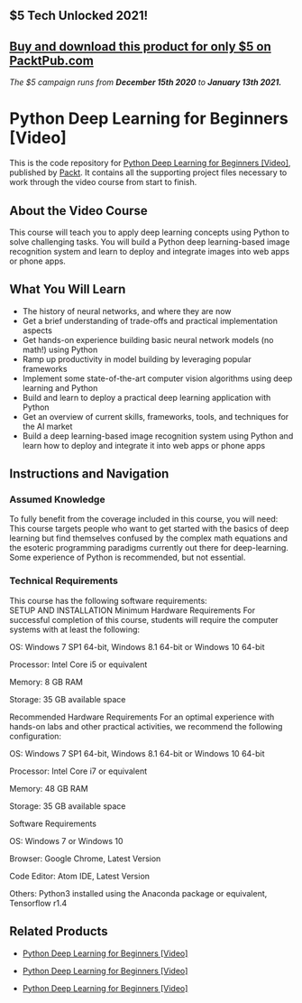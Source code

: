 ## $5 Tech Unlocked 2021!
[Buy and download this product for only $5 on PacktPub.com](https://www.packtpub.com/)
-----
*The $5 campaign         runs from __December 15th 2020__ to __January 13th 2021.__*

# Python Deep Learning for Beginners [Video]
This is the code repository for [Python Deep Learning for Beginners [Video]](https://www.packtpub.com/big-data-and-business-intelligence/python-deep-learning-beginners-video?utm_source=github&utm_medium=repository&utm_campaign=9781788629942), published by [Packt](https://www.packtpub.com/?utm_source=github). It contains all the supporting project files necessary to work through the video course from start to finish.
## About the Video Course
This course will teach you to apply deep learning concepts using Python to solve challenging tasks. You will build a Python deep learning-based image recognition system and learn to deploy and integrate images into web apps or phone apps.

<H2>What You Will Learn</H2>
<DIV class=book-info-will-learn-text>
<UL>
<LI><SPAN style="BACKGROUND-COLOR: transparent">The history of neural networks, and where they are now</SPAN> 
<LI>Get a brief understanding of trade-offs and practical implementation aspects 
<LI>Get hands-on experience building basic neural network models (no math!) using Python 
<LI>Ramp up productivity in model building by leveraging popular frameworks 
<LI>Implement some state-of-the-art computer vision algorithms using deep learning and Python 
<LI>Build and learn to deploy a practical deep learning application with Python 
<LI>Get an overview of current skills, frameworks, tools, and techniques for the AI market 
<LI>Build a deep learning-based image recognition system using Python and learn how to deploy and integrate it into web apps or phone apps </LI></UL></DIV>

## Instructions and Navigation
### Assumed Knowledge
To fully benefit from the coverage included in this course, you will need:<br/>
This course targets people who want to get started with the basics of deep learning but find themselves confused by the complex math equations and the esoteric programming paradigms currently out there for deep-learning. 
Some experience of Python is recommended, but not essential.
### Technical Requirements
This course has the following software requirements:<br/>
SETUP AND INSTALLATION
Minimum Hardware Requirements
For successful completion of this course, students will require the computer systems with at least the following:


OS: Windows 7 SP1 64-bit, Windows 8.1 64-bit or Windows 10 64-bit



Processor: Intel Core i5 or equivalent



Memory: 8 GB RAM



Storage: 35 GB available space




Recommended Hardware Requirements
For an optimal experience with hands-on labs and other practical activities, we recommend the following configuration:


OS: Windows 7 SP1 64-bit, Windows 8.1 64-bit or Windows 10 64-bit



Processor: Intel Core i7 or equivalent



Memory: 48 GB RAM



Storage: 35 GB available space


Software Requirements

OS: Windows 7 or Windows 10



Browser: Google Chrome, Latest Version



Code Editor: Atom IDE, Latest Version



Others: Python3 installed using the Anaconda package or equivalent, Tensorflow r1.4 



## Related Products
* [Python Deep Learning for Beginners [Video]](https://www.packtpub.com/big-data-and-business-intelligence/python-deep-learning-beginners-video?utm_source=github&utm_medium=repository&utm_campaign=9781788629942)

* [Python Deep Learning for Beginners [Video]](https://www.packtpub.com/big-data-and-business-intelligence/python-deep-learning-beginners-video?utm_source=github&utm_medium=repository&utm_campaign=9781788629942)

* [Python Deep Learning for Beginners [Video]](https://www.packtpub.com/big-data-and-business-intelligence/python-deep-learning-beginners-video?utm_source=github&utm_medium=repository&utm_campaign=9781788629942)

